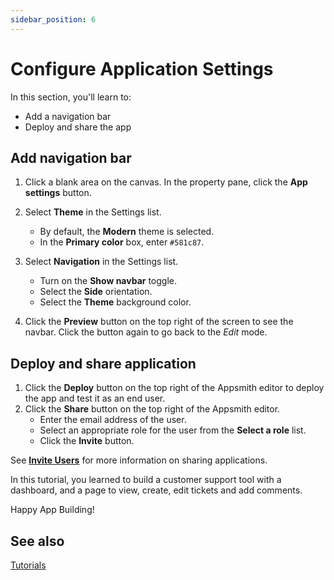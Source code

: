 ```yaml
---
sidebar_position: 6
---
```


# Configure Application Settings

In this section, you'll learn to:
* Add a navigation bar
* Deploy and share the app

## Add navigation bar

1. Click a blank area on the canvas. In the property pane, click the **App settings** button.

2. Select **Theme** in the Settings list.
    - By default, the **Modern** theme is selected.
    - In the **Primary color** box, enter `#581c87`.

3. Select **Navigation** in the Settings list.
    - Turn on the **Show navbar** toggle.
    - Select the **Side** orientation.
    - Select the **Theme** background color.

4. Click the **Preview** button on the top right of the screen to see the navbar. Click the button again to go back to the *Edit* mode.

## Deploy and share application

1. Click the **Deploy** button on the top right of the Appsmith editor to deploy the app and test it as an end user. 
2. Click the **Share** button on the top right of the Appsmith editor.
    * Enter the email address of the user.
    * Select an appropriate role for the user from the **Select a role** list.
    * Click the **Invite** button.

See [**Invite Users**](/advanced-concepts/invite-users) for more information on sharing applications.

In this tutorial, you learned to build a customer support tool with a dashboard, and a page to view, create, edit tickets and add comments. 

Happy App Building!


## See also
[Tutorials](/getting-started/tutorials)